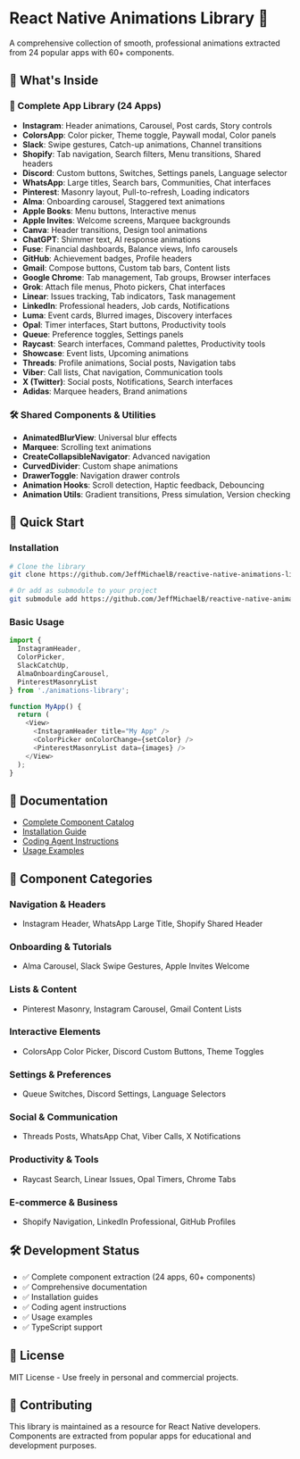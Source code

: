 # React Native Animations Library 🎨

A comprehensive collection of smooth, professional animations extracted from 24 popular apps with 60+ components.

## 🎯 What's Inside

### 📱 Complete App Library (24 Apps)
- **Instagram**: Header animations, Carousel, Post cards, Story controls
- **ColorsApp**: Color picker, Theme toggle, Paywall modal, Color panels
- **Slack**: Swipe gestures, Catch-up animations, Channel transitions
- **Shopify**: Tab navigation, Search filters, Menu transitions, Shared headers
- **Discord**: Custom buttons, Switches, Settings panels, Language selector
- **WhatsApp**: Large titles, Search bars, Communities, Chat interfaces
- **Pinterest**: Masonry layout, Pull-to-refresh, Loading indicators
- **Alma**: Onboarding carousel, Staggered text animations
- **Apple Books**: Menu buttons, Interactive menus
- **Apple Invites**: Welcome screens, Marquee backgrounds
- **Canva**: Header transitions, Design tool animations
- **ChatGPT**: Shimmer text, AI response animations
- **Fuse**: Financial dashboards, Balance views, Info carousels
- **GitHub**: Achievement badges, Profile headers
- **Gmail**: Compose buttons, Custom tab bars, Content lists
- **Google Chrome**: Tab management, Tab groups, Browser interfaces
- **Grok**: Attach file menus, Photo pickers, Chat interfaces
- **Linear**: Issues tracking, Tab indicators, Task management
- **LinkedIn**: Professional headers, Job cards, Notifications
- **Luma**: Event cards, Blurred images, Discovery interfaces
- **Opal**: Timer interfaces, Start buttons, Productivity tools
- **Queue**: Preference toggles, Settings panels
- **Raycast**: Search interfaces, Command palettes, Productivity tools
- **Showcase**: Event lists, Upcoming animations
- **Threads**: Profile animations, Social posts, Navigation tabs
- **Viber**: Call lists, Chat navigation, Communication tools
- **X (Twitter)**: Social posts, Notifications, Search interfaces
- **Adidas**: Marquee headers, Brand animations

### 🛠️ Shared Components & Utilities
- **AnimatedBlurView**: Universal blur effects
- **Marquee**: Scrolling text animations
- **CreateCollapsibleNavigator**: Advanced navigation
- **CurvedDivider**: Custom shape animations
- **DrawerToggle**: Navigation drawer controls
- **Animation Hooks**: Scroll detection, Haptic feedback, Debouncing
- **Animation Utils**: Gradient transitions, Press simulation, Version checking

## 🚀 Quick Start

### Installation
```bash
# Clone the library
git clone https://github.com/JeffMichaelB/reactive-native-animations-library.git animations-library

# Or add as submodule to your project
git submodule add https://github.com/JeffMichaelB/reactive-native-animations-library.git animations-library
```

### Basic Usage
```typescript
import { 
  InstagramHeader, 
  ColorPicker, 
  SlackCatchUp,
  AlmaOnboardingCarousel,
  PinterestMasonryList 
} from './animations-library';

function MyApp() {
  return (
    <View>
      <InstagramHeader title="My App" />
      <ColorPicker onColorChange={setColor} />
      <PinterestMasonryList data={images} />
    </View>
  );
}
```

## 📖 Documentation

- [Complete Component Catalog](./docs/COMPONENT_CATALOG.md)
- [Installation Guide](./docs/INSTALLATION_GUIDE.md)
- [Coding Agent Instructions](./docs/CODING_AGENT_INSTRUCTIONS.md)
- [Usage Examples](./examples/)

## 🎯 Component Categories

### Navigation & Headers
- Instagram Header, WhatsApp Large Title, Shopify Shared Header

### Onboarding & Tutorials  
- Alma Carousel, Slack Swipe Gestures, Apple Invites Welcome

### Lists & Content
- Pinterest Masonry, Instagram Carousel, Gmail Content Lists

### Interactive Elements
- ColorsApp Color Picker, Discord Custom Buttons, Theme Toggles

### Settings & Preferences
- Queue Switches, Discord Settings, Language Selectors

### Social & Communication
- Threads Posts, WhatsApp Chat, Viber Calls, X Notifications

### Productivity & Tools
- Raycast Search, Linear Issues, Opal Timers, Chrome Tabs

### E-commerce & Business
- Shopify Navigation, LinkedIn Professional, GitHub Profiles

## 🛠️ Development Status

- ✅ Complete component extraction (24 apps, 60+ components)
- ✅ Comprehensive documentation
- ✅ Installation guides
- ✅ Coding agent instructions
- ✅ Usage examples
- ✅ TypeScript support

## 📄 License

MIT License - Use freely in personal and commercial projects.

## 🤝 Contributing

This library is maintained as a resource for React Native developers. Components are extracted from popular apps for educational and development purposes.
